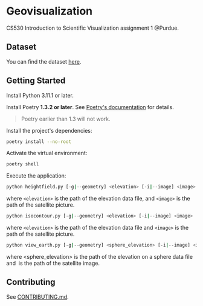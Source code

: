 # Geovisualization

CS530 Introduction to Scientific Visualization assignment 1 @Purdue.

## Dataset

You can find the dataset
[here](https://www.cs.purdue.edu/homes/cs530/projects/project1.html).

## Getting Started

Install Python 3.11.1 or later.

Install Poetry **1.3.2 or later**. See
[Poetry's documentation](https://python-poetry.org/docs/) for details.

> Poetry earlier than 1.3 will not work.

Install the project's dependencies:

```sh
poetry install --no-root
```

Activate the virtual environment:

```sh
poetry shell
```

Execute the application:

```sh
python heightfield.py [-g|--geometry] <elevation> [-i|--image] <image>
```

where `<elevation>` is the path of the elevation data file, and `<image>` is the
path of the satellite picture.

```sh
python isocontour.py [-g|--geometry] <elevation> [-i|--image] <image>
```

where `<elevation>` is the path of the elevation data file and `<image>` is the
path of the satellite picture.

```sh
python view_earth.py [-g|--geometry] <sphere_elevation> [-i|--image] <image>
```

where <sphere_elevation> is the path of the elevation on a sphere data file and
<image> is the path of the satellite image.

## Contributing

See [CONTRIBUTING.md](CONTRIBUTING.md).
